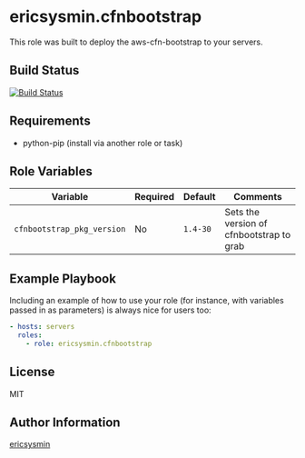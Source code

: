 # ericsysmin.cfnbootstrap

This role was built to deploy the aws-cfn-bootstrap to your servers.

## Build Status

[![Build Status](https://travis-ci.com/ericsysmin/ansible-role-cfnbootstrap.svg?branch=master)](https://travis-ci.com/ericsysmin/ansible-role-cfnbootstrap)

## Requirements

-   python-pip (install via another role or task)

## Role Variables

| Variable                   | Required | Default  | Comments                                 |
| -------------------------- | -------- | -------- | ---------------------------------------- |
| `cfnbootstrap_pkg_version` | No       | `1.4-30` | Sets the version of cfnbootstrap to grab |

## Example Playbook

Including an example of how to use your role (for instance, with variables
passed in as parameters) is always nice for users too:

```yaml
- hosts: servers
  roles:
    - role: ericsysmin.cfnbootstrap
```

## License

MIT

## Author Information

[ericsysmin](https://ericsysmin.com)
